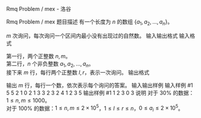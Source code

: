 



Rmq Problem / mex - 洛谷














Rmq Problem / mex
题目描述
有一个长度为 $n$ 的数组 $\{a_1,a_2,\ldots,a_n\}$。

$m$ 次询问，每次询问一个区间内最小没有出现过的自然数。
输入输出格式
输入格式

第一行，两个正整数 $n,m$。  
第二行，$n$ 个非负整数 $a_1, a_2, \ldots , a_n$。  
接下来 $m$ 行，每行两个正整数 $l,r$，表示一次询问。
输出格式

输出 $m$ 行，每行一个数，依次表示每个询问的答案。
输入输出样例
输入样例 #1
5 5
2 1 0 2 1
3 3
2 3
2 4
1 2
3 5
输出样例 #1
1
2
3
0
3
说明
对于 $30\%$ 的数据：$1\leq n,m\leq 1000$。  
对于 $100\%$ 的数据：$1\leq n,m\leq 2\times {10}^5$，$1\leq l\leq r\leq n$，$0\leq a_i\leq 2\times 10^5$。







